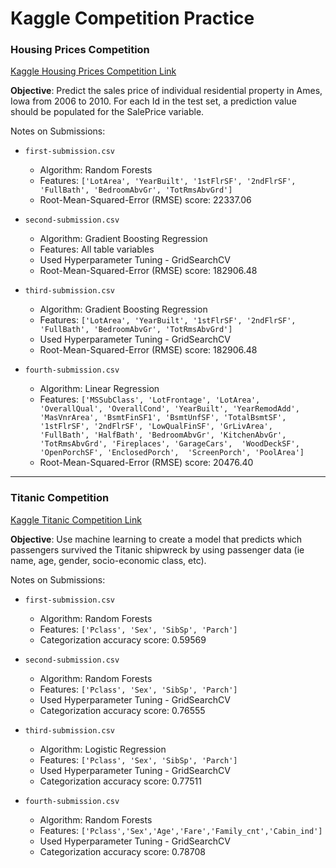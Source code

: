 # Kaggle Competition Practice

### Housing Prices Competition 
[Kaggle Housing Prices Competition Link](https://www.kaggle.com/c/home-data-for-ml-course/overview/description)

**Objective**: Predict the sales price of individual residential property in Ames, Iowa from 2006 to 2010. For each Id in the test set, a prediction value should be populated for the SalePrice variable.

Notes on Submissions: 
- `first-submission.csv` 
	- Algorithm: Random Forests
	- Features: `['LotArea', 'YearBuilt', '1stFlrSF', '2ndFlrSF', 'FullBath', 'BedroomAbvGr', 'TotRmsAbvGrd']`
	- Root-Mean-Squared-Error (RMSE) score: 22337.06

- `second-submission.csv`
	- Algorithm: Gradient Boosting Regression
	- Features: All table variables
	- Used Hyperparameter Tuning - GridSearchCV
	- Root-Mean-Squared-Error (RMSE) score: 182906.48

- `third-submission.csv`
	- Algorithm: Gradient Boosting Regression
	- Features: `['LotArea', 'YearBuilt', '1stFlrSF', '2ndFlrSF', 'FullBath', 'BedroomAbvGr', 'TotRmsAbvGrd']`
	- Used Hyperparameter Tuning - GridSearchCV
	- Root-Mean-Squared-Error (RMSE) score: 182906.48

- `fourth-submission.csv`
	- Algorithm: Linear Regression
	- Features: `['MSSubClass', 'LotFrontage', 'LotArea', 'OverallQual', 'OverallCond',
       'YearBuilt', 'YearRemodAdd', 'MasVnrArea', 'BsmtFinSF1',
       'BsmtUnfSF', 'TotalBsmtSF', '1stFlrSF', '2ndFlrSF', 'LowQualFinSF',
       'GrLivArea',  'FullBath', 'HalfBath',
       'BedroomAbvGr', 'KitchenAbvGr', 'TotRmsAbvGrd', 'Fireplaces',
        'GarageCars',  'WoodDeckSF', 'OpenPorchSF',
       'EnclosedPorch',  'ScreenPorch', 'PoolArea']`
	- Root-Mean-Squared-Error (RMSE) score: 20476.40	

---


### Titanic Competition 
[Kaggle Titanic Competition Link](https://www.kaggle.com/c/titanic)

**Objective**: Use machine learning to create a model that predicts which passengers survived the Titanic shipwreck by using passenger data (ie name, age, gender, socio-economic class, etc).

Notes on Submissions: 
- `first-submission.csv` 
	- Algorithm: Random Forests
	- Features: `['Pclass', 'Sex', 'SibSp', 'Parch']`
	- Categorization accuracy score: 0.59569

- `second-submission.csv`
	- Algorithm: Random Forests
	- Features: `['Pclass', 'Sex', 'SibSp', 'Parch']`
	- Used Hyperparameter Tuning - GridSearchCV
	- Categorization accuracy score: 0.76555

- `third-submission.csv`
	- Algorithm: Logistic Regression
	- Features: `['Pclass', 'Sex', 'SibSp', 'Parch']`
	- Used Hyperparameter Tuning - GridSearchCV
	- Categorization accuracy score: 0.77511

- `fourth-submission.csv`
	- Algorithm: Random Forests
	- Features: `['Pclass','Sex','Age','Fare','Family_cnt','Cabin_ind']`
	- Used Hyperparameter Tuning - GridSearchCV
	- Categorization accuracy score: 0.78708


	